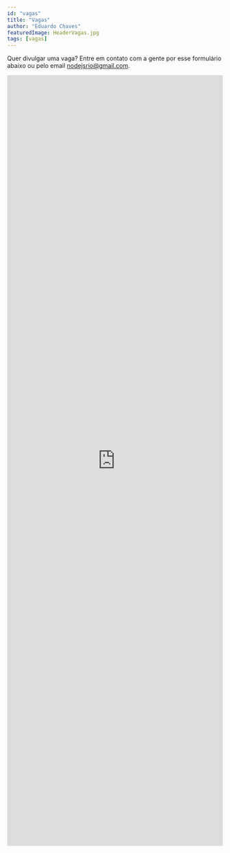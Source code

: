 ```yaml
---
id: "vagas"
title: "Vagas"
author: "Eduardo Chaves"
featuredImage: HeaderVagas.jpg
tags: [vagas]
---
```


Quer divulgar uma vaga? Entre em contato com a gente por esse formulário abaixo ou pelo email [nodejsrio@gmail.com](mailto:nodejsrio@gmail.com).

<iframe src="https://docs.google.com/forms/d/e/1FAIpQLScR7faRttwMLXyZpKP2Hkzq1bnUSJb2Sm2bVqY8gDv1X-C5Ow/viewform?embedded=true" width="100%" height="1800" frameborder="0" marginheight="0" marginwidth="0">Carregando…</iframe>